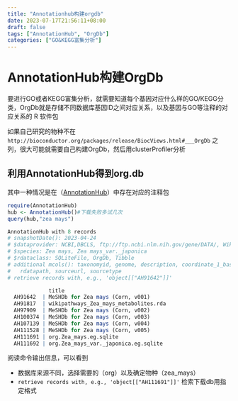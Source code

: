 ```yaml
---
title: "Annotationhub构建orgdb"
date: 2023-07-17T21:56:11+08:00
draft: false
tags: ["AnnotationHub", "OrgDb"]
categories: ["GO&KEGG富集分析"]
---
```

# AnnotationHub构建OrgDb

要进行GO或者KEGG富集分析，就需要知道每个基因对应什么样的GO/KEGG分类，OrgDb就是存储不同数据库基因ID之间对应关系，以及基因与GO等注释的对应关系的 R 软件包

如果自己研究的物种不在 `http://bioconductor.org/packages/release/BiocViews.html#___OrgDb` 之列，很大可能就需要自己构建OrgDb，然后用clusterProfiler分析

## 利用AnnotationHub得到org.db

其中一种情况是在（[AnnotationHub](https://links.jianshu.com/go?to=https%3A%2F%2Fbioconductor.org%2Fpackages%2Frelease%2Fbioc%2Fhtml%2FAnnotationHub.html)）中存在对应的注释包

```R
require(AnnotationHub)
hub <- AnnotationHub()#下载失败多试几次
query(hub,"zea mays")

AnnotationHub with 8 records
# snapshotDate(): 2023-04-24
# $dataprovider: NCBI,DBCLS, ftp://ftp.ncbi.nlm.nih.gov/gene/DATA/, WikiPathways
# $species: Zea mays, Zea mays_var._japonica
# $rdataclass: SQLiteFile, OrgDb, Tibble
# additional mcols(): taxonomyid, genome, description, coordinate_1_based, maintainer, rdatadateadded, preparerclass, tags,
#   rdatapath, sourceurl, sourcetype 
# retrieve records with, e.g., 'object[["AH91642"]]' 

             title                    
  AH91642  | MeSHDb for Zea mays (Corn, v001)   
  AH91817  | wikipathways_Zea_mays_metabolites.rda
  AH97909  | MeSHDb for Zea mays (Corn, v002)   
  AH100374 | MeSHDb for Zea mays (Corn, v003)   
  AH107139 | MeSHDb for Zea mays (Corn, v004)   
  AH111528 | MeSHDb for Zea mays (Corn, v005)   
  AH111691 | org.Zea_mays.eg.sqlite   
  AH111692 | org.Zea_mays_var._japonica.eg.sqlite 
```

阅读命令输出信息，可以看到

* 数据库来源不同，选择需要的（org）以及确定物种（zea_mays）
* `retrieve records with, e.g., 'object[["AH111691"]]'` 检索下载db用指定格式

